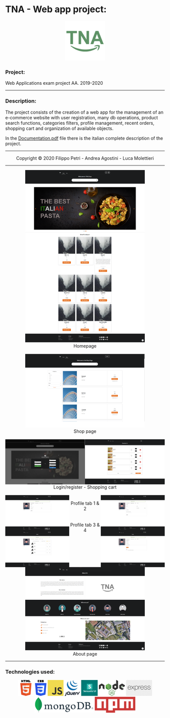# TNA - Web app project:

<p align="center">
  <img src="images/TNA_logo.png" height="25%" width="25%"/>
</p>

### Project:
Web Applications exam project AA. 2019-2020

___

### Description:
The project consists of the creation of a web app for the management of an e-commerce website with user registration, many db operations, product search functions, categories filters, profile management, recent orders, shopping cart and organization of available objects.

In the [Documentation.pdf](https://github.com/filippopetri/TNA/blob/main/Documentation.pdf) file there is the italian complete description of the project.

___

<p align="center">
  Copyright &copy; 2020 Filippo Petri - Andrea Agostini - Luca Molettieri
</p>

___

<p align="center">
  <img src="images/home.png" height="75%" width="75%"/> <br> Homepage <br> <br>
  <img src="images/shop.png" height="75%" width="75%"/> <br> Shop page <br> <br>
  <img style="float: left" src="images/login.png" height="50%" width="50%"/> <img style="float: right" src="images/carrello.png" height="50%" width="50%"/> <br> Login/register - Shopping cart <br> <br>
  <img style="float: left" src="images/profilo1.png" height="40%" width="40%"/> <img style="float: right" src="images/profilo2.png" height="40%" width="40%"/> <br> Profile tab 1 & 2 <br> <br>
  <img style="float: left" src="images/profilo3.png" height="40%" width="40%"/> <img style="float: right" src="images/profilo4.png" height="40%" width="40%"/> <br> Profile tab 3 & 4 <br> <br>
  <img src="images/about.png" height="75%" width="75%"/> <br> About page
  <br>
</p>

---

### Technologies used:
<p align="center">
  <img src="images/Html5_logo.png" height="50px"/>
  <img src="images/CSS_logo.png" height="50px"/>
  <img src="images/JS_logo.png" height="50px"/>
  <img src="images/Jquery_logo.png" height="50px"/>
  <img src="images/SemanticUI_logo.png" height="50px"/>
  <img src="images/Node_js_logo.png" height="50px"/>
  <img src="images/Express_logo.png" height="50px"/>
  <img src="images/MongoDB_logo.png" height="50px"/>
  <img src="images/Npm_logo.png" height="50px"/>
</p>
